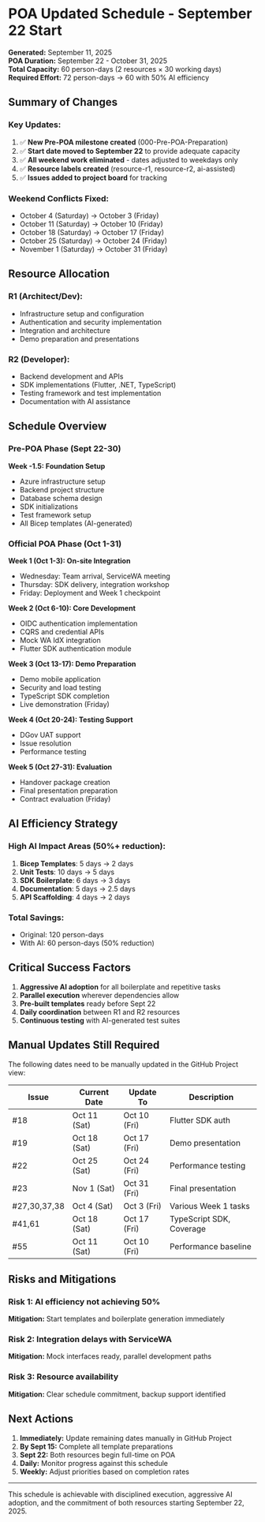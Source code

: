 # POA Updated Schedule - September 22 Start

**Generated:** September 11, 2025  
**POA Duration:** September 22 - October 31, 2025  
**Total Capacity:** 60 person-days (2 resources × 30 working days)  
**Required Effort:** 72 person-days → 60 with 50% AI efficiency

## Summary of Changes

### Key Updates:
1. ✅ **New Pre-POA milestone created** (000-Pre-POA-Preparation)
2. ✅ **Start date moved to September 22** to provide adequate capacity
3. ✅ **All weekend work eliminated** - dates adjusted to weekdays only
4. ✅ **Resource labels created** (resource-r1, resource-r2, ai-assisted)
5. ✅ **Issues added to project board** for tracking

### Weekend Conflicts Fixed:
- October 4 (Saturday) → October 3 (Friday)
- October 11 (Saturday) → October 10 (Friday)  
- October 18 (Saturday) → October 17 (Friday)
- October 25 (Saturday) → October 24 (Friday)
- November 1 (Saturday) → October 31 (Friday)

## Resource Allocation

### R1 (Architect/Dev):
- Infrastructure setup and configuration
- Authentication and security implementation
- Integration and architecture
- Demo preparation and presentations

### R2 (Developer):
- Backend development and APIs
- SDK implementations (Flutter, .NET, TypeScript)
- Testing framework and test implementation
- Documentation with AI assistance

## Schedule Overview

### Pre-POA Phase (Sept 22-30)
**Week -1.5: Foundation Setup**
- Azure infrastructure setup
- Backend project structure
- Database schema design
- SDK initializations
- Test framework setup
- All Bicep templates (AI-generated)

### Official POA Phase (Oct 1-31)

**Week 1 (Oct 1-3): On-site Integration**
- Wednesday: Team arrival, ServiceWA meeting
- Thursday: SDK delivery, integration workshop
- Friday: Deployment and Week 1 checkpoint

**Week 2 (Oct 6-10): Core Development**
- OIDC authentication implementation
- CQRS and credential APIs
- Mock WA IdX integration
- Flutter SDK authentication module

**Week 3 (Oct 13-17): Demo Preparation**
- Demo mobile application
- Security and load testing
- TypeScript SDK completion
- Live demonstration (Friday)

**Week 4 (Oct 20-24): Testing Support**
- DGov UAT support
- Issue resolution
- Performance testing

**Week 5 (Oct 27-31): Evaluation**
- Handover package creation
- Final presentation preparation
- Contract evaluation (Friday)

## AI Efficiency Strategy

### High AI Impact Areas (50%+ reduction):
1. **Bicep Templates**: 5 days → 2 days
2. **Unit Tests**: 10 days → 5 days
3. **SDK Boilerplate**: 6 days → 3 days
4. **Documentation**: 5 days → 2.5 days
5. **API Scaffolding**: 4 days → 2 days

### Total Savings: 
- Original: 120 person-days
- With AI: 60 person-days (50% reduction)

## Critical Success Factors

1. **Aggressive AI adoption** for all boilerplate and repetitive tasks
2. **Parallel execution** wherever dependencies allow
3. **Pre-built templates** ready before Sept 22
4. **Daily coordination** between R1 and R2 resources
5. **Continuous testing** with AI-generated test suites

## Manual Updates Still Required

The following dates need to be manually updated in the GitHub Project view:

| Issue | Current Date | Update To | Description |
|-------|-------------|-----------|-------------|
| #18 | Oct 11 (Sat) | Oct 10 (Fri) | Flutter SDK auth |
| #19 | Oct 18 (Sat) | Oct 17 (Fri) | Demo presentation |
| #22 | Oct 25 (Sat) | Oct 24 (Fri) | Performance testing |
| #23 | Nov 1 (Sat) | Oct 31 (Fri) | Final presentation |
| #27,30,37,38 | Oct 4 (Sat) | Oct 3 (Fri) | Various Week 1 tasks |
| #41,61 | Oct 18 (Sat) | Oct 17 (Fri) | TypeScript SDK, Coverage |
| #55 | Oct 11 (Sat) | Oct 10 (Fri) | Performance baseline |

## Risks and Mitigations

### Risk 1: AI efficiency not achieving 50%
**Mitigation:** Start templates and boilerplate generation immediately

### Risk 2: Integration delays with ServiceWA
**Mitigation:** Mock interfaces ready, parallel development paths

### Risk 3: Resource availability
**Mitigation:** Clear schedule commitment, backup support identified

## Next Actions

1. **Immediately:** Update remaining dates manually in GitHub Project
2. **By Sept 15:** Complete all template preparations
3. **Sept 22:** Both resources begin full-time on POA
4. **Daily:** Monitor progress against this schedule
5. **Weekly:** Adjust priorities based on completion rates

---

This schedule is achievable with disciplined execution, aggressive AI adoption, and the commitment of both resources starting September 22, 2025.